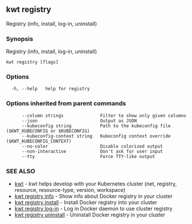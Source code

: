## kwt registry

Registry (info, install, log-in, uninstall)

### Synopsis

Registry (info, install, log-in, uninstall)

```
kwt registry [flags]
```

### Options

```
  -h, --help   help for registry
```

### Options inherited from parent commands

```
      --column strings              Filter to show only given columns
      --json                        Output as JSON
      --kubeconfig string           Path to the kubeconfig file ($KWT_KUBECONFIG or $KUBECONFIG)
      --kubeconfig-context string   Kubeconfig context override ($KWT_KUBECONFIG_CONTEXT)
      --no-color                    Disable colorized output
      --non-interactive             Don't ask for user input
      --tty                         Force TTY-like output
```

### SEE ALSO

* [kwt](kwt.md)	 - kwt helps develop with your Kubernetes cluster (net, registry, resource, resource-type, version, workspace)
* [kwt registry info](kwt_registry_info.md)	 - Show info about Docker registry in your cluster
* [kwt registry install](kwt_registry_install.md)	 - Install Docker registry into your cluster
* [kwt registry log-in](kwt_registry_log-in.md)	 - Log in Docker daemon to use cluster registry
* [kwt registry uninstall](kwt_registry_uninstall.md)	 - Uninstall Docker registry in your cluster

